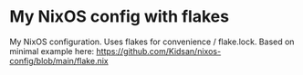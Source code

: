 # My NixOS config with flakes

My NixOS configuration. Uses flakes for convenience / flake.lock. 
Based on minimal example here: https://github.com/Kidsan/nixos-config/blob/main/flake.nix
